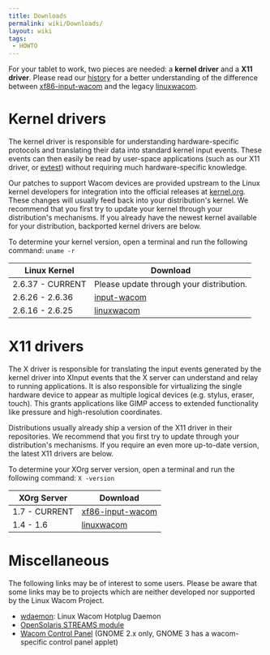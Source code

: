 ```yaml
---
title: Downloads
permalink: wiki/Downloads/
layout: wiki
tags:
 - HOWTO
---
```


For your tablet to work, two pieces are needed: a **kernel driver** and
a **X11 driver**. Please read our [history](history "wikilink") for a
better understanding of the difference between
[xf86-input-wacom](xf86-input-wacom "wikilink") and the legacy
[linuxwacom](linuxwacom "wikilink").

Kernel drivers
==============

The kernel driver is responsible for understanding hardware-specific
protocols and translating their data into standard kernel input events.
These events can then easily be read by user-space applications (such as
our X11 driver, or [evtest](evtest "wikilink")) without requiring much
hardware-specific knowledge.

Our patches to support Wacom devices are provided upstream to the Linux
kernel developers for integration into the official releases at
[kernel.org](http://www.kernel.org). These changes will usually feed
back into your distribution's kernel. We recommend that you first try to
update your kernel through your distribution's mechanisms. If you
already have the newest kernel available for your distribution,
backported kernel drivers are below.

To determine your kernel version, open a terminal and run the following
command: `uname -r`

| Linux Kernel     | Download                                 |
|------------------|------------------------------------------|
| 2.6.37 - CURRENT | Please update through your distribution. |
| 2.6.26 - 2.6.36  | [input-wacom](input-wacom "wikilink")    |
| 2.6.16 - 2.6.25  | [linuxwacom](linuxwacom "wikilink")      |

X11 drivers
===========

The X driver is responsible for translating the input events generated
by the kernel driver into XInput events that the X server can understand
and relay to running applications. It is also responsible for
virtualizing the single hardware device to appear as multiple logical
devices (e.g. stylus, eraser, touch). This grants applications like GIMP
access to extended functionality like pressure and high-resolution
coordinates.

Distributions usually already ship a version of the X11 driver in their
repositories. We recommend that you first try to update through your
distribution's mechanisms. If you require an even more up-to-date
version, the latest X11 drivers are below.

To determine your XOrg server version, open a terminal and run the
following command: `X -version`

| XOrg Server   | Download                                        |
|---------------|-------------------------------------------------|
| 1.7 - CURRENT | [xf86-input-wacom](xf86-input-wacom "wikilink") |
| 1.4 - 1.6     | [linuxwacom](linuxwacom "wikilink")             |

Miscellaneous
=============

The following links may be of interest to some users. Please be aware
that some links may be to projects which are neither developed nor
supported by the Linux Wacom Project.

-   [wdaemon](wdaemon "wikilink"): Linux Wacom Hotplug Daemon
-   [OpenSolaris STREAMS
    module](http://hub.opensolaris.org/bin/view/Community+Group+device_drivers/wacomtablet)
-   [Wacom Control
    Panel](http://gtk-apps.org/content/show.php/Wacom+Control+Panel?content=104309)
    (GNOME 2.x only, GNOME 3 has a wacom-specific control panel applet)
